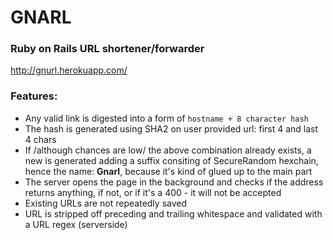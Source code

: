 # GNARL
### Ruby on Rails URL shortener/forwarder

http://gnurl.herokuapp.com/

### Features:
- Any valid link is digested into a form of `hostname + 8 character hash`
- The hash is generated using SHA2 on user provided url: first 4 and last 4 chars
- If /although chances are low/ the above combination already exists, a new is generated adding a suffix consiting of SecureRandom hexchain, hence the name: **Gnarl**, because it's kind of glued up to the main part
- The server opens the page in the background and checks if the address returns anything, if not, or if it's a 400 - it will not be accepted
- Existing URLs are not repeatedly saved
- URL is stripped off preceding and trailing whitespace and validated with a URL regex (serverside)
